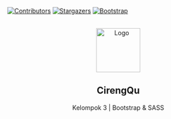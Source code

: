 [![Contributors][contributors-shield]][contributors-url]
[![Stargazers][stars-shield]][stars-url]
[![Bootstrap][Bootstrap.com]][Bootstrap-url]

<!-- PROJECT LOGO -->
<br />
<div align="center">
  <a href="https://github.com/nellaadrs/Kel3_BootstrapSASS">
    <img src="https://cdn.discordapp.com/attachments/875383813411311627/1154626194134806598/CirengQu_Logo2.png" alt="Logo" width="100" height="100">
  </a>

  <h2 align="center">CirengQu</h2>
  <p align="center">Kelompok 3 | Bootstrap & SASS</p>
</div>

[stars-shield]: https://img.shields.io/github/stars/othneildrew/Best-README-Template.svg?style=for-the-badge
[stars-url]: https://github.com/nellaadrs/Kel3_BootstrapSASS/stargazers
[contributors-shield]: https://img.shields.io/github/contributors/othneildrew/Best-README-Template.svg?style=for-the-badge
[contributors-url]: https://github.com/nellaadrs/Kel3_BootstrapSASS/graphs/contributors
[Bootstrap.com]: https://img.shields.io/badge/Bootstrap-563D7C?style=for-the-badge&logo=bootstrap&logoColor=white
[Bootstrap-url]: https://getbootstrap.com